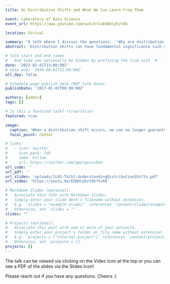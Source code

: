 ```yaml
---
title: On Distribution Shifts and What We Can Learn From Them

event: Laboratory of Data Science
event_url: https://www.youtube.com/watch?v=EUNXCphzt0k

location: Virtual

summary: "A talk where I discuss the questions: ''Why are distribution shifts are problematic for ML? How can we live with them? Looking forward, how can we solve this problem?''"
abstract: 'Distribution shifts can have fundamental significance such as signaling a change in the operating environment or substantially reducing the accuracy of downstream models. Thus, understanding distribution shifts is critical for examining and hopefully mitigating the effect of such a shift. This talk hopes to first give deep insights into general distribution shifts and the methods we have developed to help users gain better understandings of specific distribution shift using interpretable transportation maps.  After this, we will look at ways to avoid the problems caused by distribution shifts via methods like domain adaptation or, better yet, domain generalization. Finally, we will take a step back and hypothesize on whether distribution/domain shifts can be seen as “a feature rather than a bug” and whether this viewpoint can lead us to better generalizable machine learning models.'

# Talk start and end times.
#   End time can optionally be hidden by prefixing the line with `#`.
date: '2023-02-01T13:00:00Z'
# date_end: '2030-06-01T15:00:00Z'
all_day: false

# Schedule page publish date (NOT talk date).
publishDate: '2017-01-01T00:00:00Z'

authors: [admin]
tags: []

# Is this a featured talk? (true/false)
featured: true

image:
  caption: 'When a distribution shift occurs, we can no longer guarantee our ML model will perform well.'
  focal_point: Center

# links:
#   - icon: twitter
#     icon_pack: fab
#     name: Follow
#     url: https://twitter.com/georgecushen
url_code: ''
url_pdf: ''
url_slides: 'uploads/[LDS-Talk]-UnderstandingDistributionShifts.pdf'
url_video: 'https://youtu.be/EUNXCphzt0k?t=66'

# Markdown Slides (optional).
#   Associate this talk with Markdown slides.
#   Simply enter your slide deck's filename without extension.
#   E.g. `slides = "example-slides"` references `content/slides/example-slides.md`.
#   Otherwise, set `slides = ""`.
slides: ""

# Projects (optional).
#   Associate this post with one or more of your projects.
#   Simply enter your project's folder or file name without extension.
#   E.g. `projects = ["internal-project"]` references `content/project/deep-learning/index.md`.
#   Otherwise, set `projects = []`.
projects: []
---
```


The talk can be viewed via clicking on the Video icon at the top or you can see a PDF of the slides via the Slides Icon!

 Please reach out if you have any questions. Cheers :)